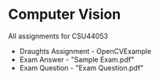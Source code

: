 # Computer Vision
All assignments for CSU44053
- Draughts Assignment - OpenCVExample
- Exam Answer - "Sample Exam.pdf"
- Exam Question - "Exam Question.pdf"
